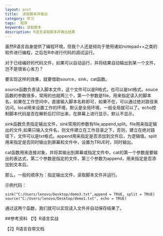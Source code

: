 ```yaml
---
layout: post
title:  读取脚本并输出
category: 学习
tags:  程序        
keywords: 读取脚本
description: R语言读取脚本并输出结果
---
```


虽然R语言自身提供了编程环境，但我个人还是倾向于使用诸如notepad++之类的软件进行编程，之后在R中进行代码的调试运行。

对于已经编好的代码文件，如果可以自动运行，并将结果自动输出到某一个文件，岂不是很省心省力？

要实现这样的效果，就要借助source，sink，cat函数。

source函数负责读入脚本文件，这个文件可以是R格式，也可以是txt格式。souce函数的参数很多，常用的也就两三个，第一个参数是file，用来指定读入的脚本名，如果在工作空间中，直接输入脚本名称即可，如果不在，可以通过绝对路径来访问。local用来设置工作的环境，默认是全局环境，一般全局就可以了。echo控制脚本代码是否在解析后打印出来，在屏幕上进行显示，默认不显示。

sink函数负责指定输出文件，sink常用的参数有file,append,split。file用来指定输出的文件,如果只输入文件名，则文件建立在工作目录之下，否则，建立在绝对路径下，文件可以是txt格式。append用来指定是否添加到文件后，为逻辑值。split用来指定是否同时输出到屏幕和文件中，设置为TRUE时，同时输出。

cat函数用来连接对象，并将其输出到屏幕或指定文件中。cat的第一个参数是要输出的表达式，第二个参数是指定的文件，第三个参数为append，用来指定是否添加到文本后。

那么，一般的顺序为：指定输出文件，读取脚本文件并运行。

示例代码：

    sink("C:/Users/lenovo/Desktop/demo3.txt",append = TRUE, split = TRUE)
    source("C:/Users/lenovo/Desktop/demo1.txt", echo = TRUE)

通过这两个函数，我们就可以实现读入文件并自动保存结果了。

##参考资料
【1】R语言实战

【2】R语言自带文档